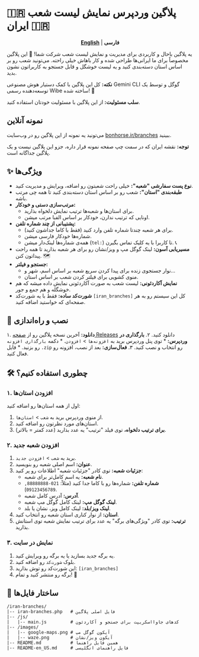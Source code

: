 
# 🇮🇷 پلاگین وردپرس نمایش لیست شعب ایران 🇮🇷

<p align="center">
  <strong><a href="README-en_US.md">English</a></strong> | <strong>فارسی</strong>
</p>

یه پلاگین باحال و کاربردی برای مدیریت و نمایش لیست شعب شرکت شما! 🏢 این پلاگین مخصوصاً برای ما ایرانی‌ها طراحی شده و کار باهاش خیلی راحته. می‌تونید شعب رو بر اساس استان دسته‌بندی کنید و یه لیست خوشگل و قابل جستجو به کاربراتون نشون بدید.

**نکته:** کل این پلاگین با کمک دستیار هوش مصنوعی Gemini CLI گوگل و توسط یک توسعه‌دهنده رسمی Wibe ساخته شده! 🤖

**سلب مسئولیت:** از این پلاگین با مسئولیت خودتان استفاده کنید.

##  نمونه آنلاین

می‌تونید یه نمونه از این پلاگین رو در وب‌سایت [bonhorse.ir/branches](https://bonhorse.ir/branches/) ببینید.

**توجه:** نقشه ایران که در سمت چپ صفحه نمونه قرار داره، جزو این پلاگین نیست و یک پلاگین جداگانه‌ است.

## ✨ ویژگی‌ها

*   **نوع پست سفارشی "شعبه":** خیلی راحت شعبتون رو اضافه، ویرایش و مدیریت کنید.
*   **طبقه‌بندی "استان":** شعب رو بر اساس استان دسته‌بندی کنید تا همه چی مرتب باشه.
*   **مرتب‌سازی دستی و خودکار:**
    *   برای استان‌ها و شعبه‌ها ترتیب نمایش دلخواه بذارید.
    *   اونایی که ترتیب ندارن، خودکار بر اساس الفبا مرتب میشن.
*   **پشتیبانی از چند شماره تلفن:**
    *   برای هر شعبه چندتا شماره تلفن وارد کنید (فقط با کاما جداشون کنید).
    *   شماره‌ها خودکار فارسی میشن.
    *   همه‌ی شماره‌ها لینک‌دار میشن (`tel:`) تا کاربرا با یه کلیک تماس بگیرن. 📞
*   **مسیریابی آسون:** لینک گوگل مپ و ویز/نشان رو برای هر شعبه بذارید تا همه راحت پیداتون کنن. 🗺️
*   **جستجو و فیلتر:**
    *   نوار جستجوی زنده برای پیدا کردن سریع شعبه بر اساس اسم، شهر و...
    *   منوی کشویی برای فیلتر کردن شعب بر اساس استان.
*   **نمایش آکاردئونی:** لیست شعب به صورت آکاردئونی نمایش داده میشه که هم خوشگله و هم جمع و جور.
*   **شورت‌کد ساده:** فقط با یه شورت‌کد `[iran_branches]` کل این سیستم رو به هر صفحه‌ای که خواستید اضافه کنید.

## 🚀 نصب و راه‌اندازی

۱.  **دانلود:** آخرین نسخه پلاگین رو از [صفحه Releases](https://github.com/0xSYJiK/iran-branches-wordpress-plugin/releases) دانلود کنید.
۲.  **بارگذاری در وردپرس:**
    *   توی پنل وردپرس برید به `افزونه‌ها` > `افزودن`.
    *   دکمه `بارگذاری افزونه` رو بزنید.
    *   فایل `.zip` رو انتخاب و نصب کنید.
۳.  **فعال‌سازی:** بعد از نصب، افزونه رو فعال کنید.

## 🛠️ چطوری استفاده کنیم؟

### ۱. افزودن استان‌ها

اول از همه استان‌ها رو اضافه کنید:

1.  از منوی وردپرس برید به `شعب` > `استان‌ها`.
2.  استان‌های مورد نظرتون رو اضافه کنید.
3.  **برای ترتیب دلخواه،** توی فیلد "ترتیب" یه عدد بذارید (عدد کمتر = بالاتر).

### ۲. افزودن شعبه جدید

1.  برید به `شعب` > `افزودن جدید`.
2.  **عنوان:** اسم اصلی شعبه رو بنویسید.
3.  **جزئیات شعبه:** توی کادر "جزئیات شعبه" اطلاعات رو پر کنید:
    *   **نام شعبه:** یه اسم کامل‌تر برای شعبه.
    *   **شماره تلفن:** شماره‌ها رو با کاما جدا کنید (مثلاً: `021-88888888, 09123456789`).
    *   **آدرس:** آدرس کامل شعبه.
    *   **لینک گوگل مپ:** لینک کامل گوگل مپ شعبه.
    *   **لینک ویز/بلد:** لینک کامل ویز، نشان یا بلد.
4.  **استان:** از نوار کناری استان شعبه رو انتخاب کنید.
5.  **ترتیب:** توی کادر "ویژگی‌های برگه" یه عدد برای ترتیب نمایش شعبه توی استانش بذارید.

### ۳. نمایش در سایت

1.  یه برگه جدید بسازید یا یه برگه رو ویرایش کنید.
2.  بلوک `شورت‌کد` رو اضافه کنید.
3.  این شورت‌کد رو توش بذارید: `[iran_branches]`
4.  برگه رو منتشر کنید و تمام! 🎉

## 📂 ساختار فایل‌ها

```
/iran-branches/
|-- iran-branches.php   # فایل اصلی پلاگین
|-- /js/
|   |-- main.js         # کدهای جاوااسکریپت برای جستجو و آکاردئون
|-- /images/
|   |-- google-maps.png # آیکون گوگل مپ
|   |-- waze.png        # آیکون ویز/نشان
|-- README.md           # همین فایل راهنما
|-- README-en_US.md     # فایل راهنمای انگلیسی
```
